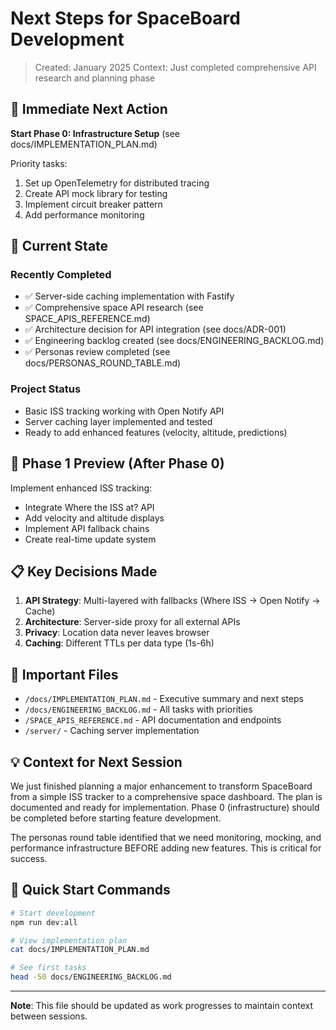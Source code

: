 # Next Steps for SpaceBoard Development

> Created: January 2025
> Context: Just completed comprehensive API research and planning phase

## 🎯 Immediate Next Action

**Start Phase 0: Infrastructure Setup** (see docs/IMPLEMENTATION_PLAN.md)

Priority tasks:
1. Set up OpenTelemetry for distributed tracing
2. Create API mock library for testing
3. Implement circuit breaker pattern
4. Add performance monitoring

## 📍 Current State

### Recently Completed
- ✅ Server-side caching implementation with Fastify
- ✅ Comprehensive space API research (see SPACE_APIS_REFERENCE.md)
- ✅ Architecture decision for API integration (see docs/ADR-001)
- ✅ Engineering backlog created (see docs/ENGINEERING_BACKLOG.md)
- ✅ Personas review completed (see docs/PERSONAS_ROUND_TABLE.md)

### Project Status
- Basic ISS tracking working with Open Notify API
- Server caching layer implemented and tested
- Ready to add enhanced features (velocity, altitude, predictions)

## 🚀 Phase 1 Preview (After Phase 0)

Implement enhanced ISS tracking:
- Integrate Where the ISS at? API
- Add velocity and altitude displays
- Implement API fallback chains
- Create real-time update system

## 📋 Key Decisions Made

1. **API Strategy**: Multi-layered with fallbacks (Where ISS → Open Notify → Cache)
2. **Architecture**: Server-side proxy for all external APIs
3. **Privacy**: Location data never leaves browser
4. **Caching**: Different TTLs per data type (1s-6h)

## 🔗 Important Files

- `/docs/IMPLEMENTATION_PLAN.md` - Executive summary and next steps
- `/docs/ENGINEERING_BACKLOG.md` - All tasks with priorities
- `/SPACE_APIS_REFERENCE.md` - API documentation and endpoints
- `/server/` - Caching server implementation

## 💡 Context for Next Session

We just finished planning a major enhancement to transform SpaceBoard from a simple ISS tracker to a comprehensive space dashboard. The plan is documented and ready for implementation. Phase 0 (infrastructure) should be completed before starting feature development.

The personas round table identified that we need monitoring, mocking, and performance infrastructure BEFORE adding new features. This is critical for success.

## 🏃 Quick Start Commands

```bash
# Start development
npm run dev:all

# View implementation plan
cat docs/IMPLEMENTATION_PLAN.md

# See first tasks
head -50 docs/ENGINEERING_BACKLOG.md
```

---

**Note**: This file should be updated as work progresses to maintain context between sessions.